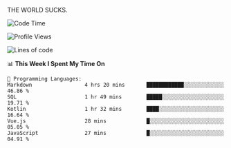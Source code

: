 THE WORLD SUCKS.

<!--START_SECTION:waka-->
![Code Time](http://img.shields.io/badge/Code%20Time-395%20hrs%2016%20mins-blue)

![Profile Views](http://img.shields.io/badge/Profile%20Views-0-blue)

![Lines of code](https://img.shields.io/badge/From%20Hello%20World%20I%27ve%20Written-1.9%20million%20lines%20of%20code-blue)

📊 **This Week I Spent My Time On** 

```text
💬 Programming Languages: 
Markdown                 4 hrs 20 mins       ████████████░░░░░░░░░░░░░   46.86 % 
SQL                      1 hr 49 mins        █████░░░░░░░░░░░░░░░░░░░░   19.71 % 
Kotlin                   1 hr 32 mins        ████░░░░░░░░░░░░░░░░░░░░░   16.64 % 
Vue.js                   28 mins             █░░░░░░░░░░░░░░░░░░░░░░░░   05.05 % 
JavaScript               27 mins             █░░░░░░░░░░░░░░░░░░░░░░░░   04.91 % 
```


<!--END_SECTION:waka-->
